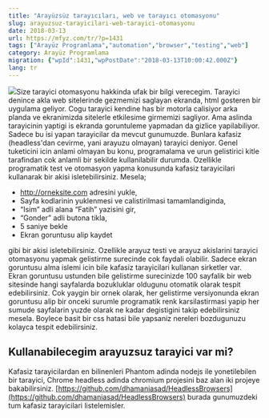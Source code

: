 ```yaml
---
title: "Arayüzsüz tarayıcıları, web ve tarayıcı otomasyonu"
slug: arayuzsuz-tarayicilari-web-tarayici-otomasyonu
date: 2018-03-13
url: https://mfyz.com/tr/?p=1431
tags: ["Arayüz Programlama","automation","browser","testing","web"]
category: Arayüz Programlama
migration: {"wpId":1431,"wpPostDate":"2018-03-13T10:00:42.000Z"}
lang: tr
---
```


![](/images/archive/tr/2018/03/bot-icon-2883144_1280-150x150.png)Size tarayici otomasyonu hakkinda ufak bir bilgi verecegim. Tarayici denince akla web sitelerinde gezmemizi saglayan ekranda, html gosteren bir uygulama geliyor. Cogu tarayici kendine has bir motorla calisiyor arka planda ve ekranimizda sitelerle etkilesime girmemizi sagliyor. Ama aslinda tarayicinin yaptigi is ekranda goruntuleme yapmadan da gizlice yapilabiliyor. Sadece bu isi yapan tarayicilar da mevcut gunumuzde. Bunlara kafasiz (headless'dan cevirme, yani arayuzu olmayan) tarayici deniyor. Genel tuketicini icin anlami olmayan bu konu, programalama ve urun gelistirici kitle tarafindan cok anlamli bir sekilde kullanilabilir durumda. Ozellikle programatik test ve otomasyon yapma konusunda kafasiz tarayicilari kullanarak bir akisi isletebilirsiniz. Mesela;

*   http://orneksite.com adresini yukle,
*   Sayfa kodlarinin yuklenmesi ve calistirilmasi tamamlandiginda,
*   “Isim” adli alana “Fatih” yazisini gir,
*   “Gonder” adli butona tikla,
*   5 saniye bekle
*   Ekran goruntusu alip kaydet

gibi bir akisi isletebilirsiniz. Ozellikle arayuz testi ve arayuz akislarini tarayici otomasyonu yapmak gelistirme surecinde cok faydali olabilir. Sadece ekran goruntusu alma islemi icin bile kafasiz tarayicilari kullanan sirketler var. Ekran goruntusu ustunden bile gelistirme surecinizde 100 sayfalik bir web sitesinde hangi sayfalarda bozukluklar oldugunu otomatik olarak tespit edebilirsiniz. Cok yaygin bir ornek olarak, her gelistirme versiyonunda ekran goruntusu alip bir onceki surumle programatik renk karsilastirmasi yapip her sumude sayfalarin yuzde olarak ne kadar degistigini takip edebilirsiniz mesela. Boylece basit bir css hatasi bile yapsaniz nereleri bozdugunuzu kolayca tespit edebilirsiniz.

## Kullanabilecegim arayuzsuz tarayici var mi?

Kafasiz tarayicilardan en bilinenleri Phantom adinda nodejs ile yonetilebilen bir tarayici, Chrome headless adinda chromium projesini baz alan iki projeye bakabilirsiniz. [https://github.com/dhamaniasad/HeadlessBrowsers](https://github.com/dhamaniasad/HeadlessBrowsers) burada gunumuzdeki tum kafasiz tarayicilari listelemisler.